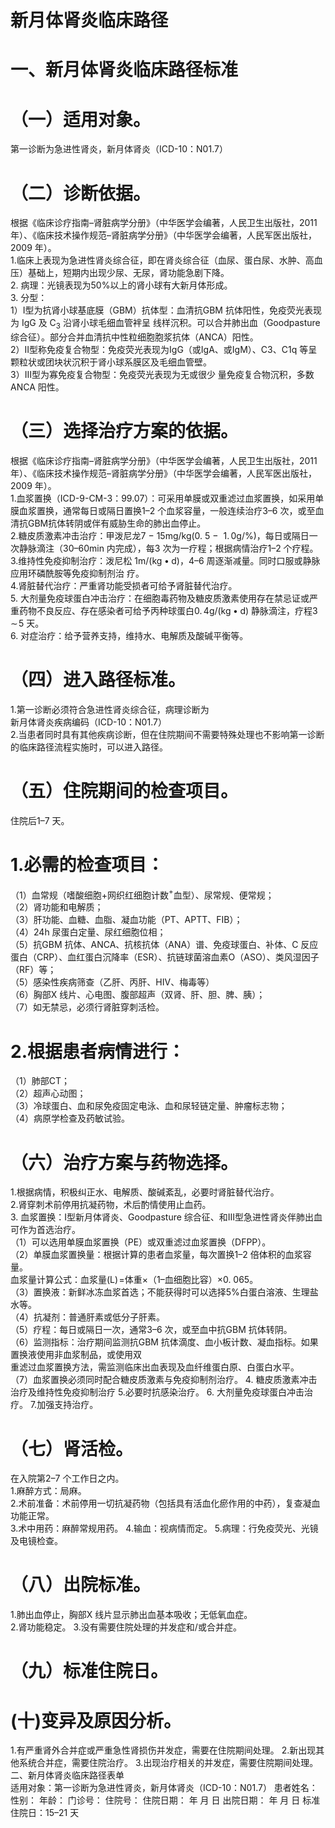 # 新月体肾炎临床路径  
# 一、新月体肾炎临床路径标准  
# （一）适用对象。  
第一诊断为急进性肾炎，新月体肾炎（ICD-10：N01.7）  
# （二）诊断依据。  
根据《临床诊疗指南–肾脏病学分册》（中华医学会编著，人民卫生出版社，2011 年）、《临床技术操作规范–肾脏病学分册》（中华医学会编著，人民军医出版社，2009 年）。  
1.临床上表现为急进性肾炎综合征，即在肾炎综合征（血尿、蛋白尿、水肿、高血压）基础上，短期内出现少尿、无尿，肾功能急剧下降。  
2. 病理：光镜表现为$50\%$以上的肾小球有大新月体形成。  
3. 分型：  
1）Ⅰ型为抗肾小球基底膜（GBM）抗体型：血清抗GBM 抗体阳性，免疫荧光表现为 $\mathrm{{IgG}}$  及 $\mathrm{C_{3}}$ 沿肾小球毛细血管袢呈 线样沉积。可以合并肺出血（Goodpasture 综合征）。部分合并血清抗中性粒细胞胞浆抗体（ANCA）阳性。  
2）Ⅱ型称免疫复合物型：免疫荧光表现为$\mathrm{{IgG}}$（或IgA、或IgM）、C3、C1q 等呈颗粒状或团块状沉积于肾小球系膜区及毛细血管壁。  
3）Ⅲ型为寡免疫复合物型：免疫荧光表现为无或很少 量免疫复合物沉积，多数ANCA 阳性。  
# （三）选择治疗方案的依据。  
根据《临床诊疗指南–肾脏病学分册》（中华医学会编著，人民卫生出版社，2011 年）、《临床技术操作规范–肾脏病学分册》（中华医学会编著，人民军医出版社，2009 年）。  
1.血浆置换（ICD-9-CM-3：99.07）：可采用单膜或双重滤过血浆置换，如采用单膜血浆置换，通常每日或隔日置换1–2 个血浆容量，一般连续治疗3–6 次，或至血清抗GBM抗体转阴或伴有威胁生命的肺出血停止。  
2.糖皮质激素冲击治疗：甲泼尼龙$7\mathrm{~-~}15\mathrm{mg/kg}\left(0.\mathrm{~5~-~}$ $1.\,0\mathrm{g}/\%)$，每日或隔日一次静脉滴注（30–60min 内完成），每3 次为一疗程；根据病情治疗1–2 个疗程。  
3.维持性免疫抑制治疗：泼尼松 $1\mathrm{{m}/\left(\mathrm{kg}\bullet\mathrm{{d}}\right)}$，4–6 周逐渐减量。同时口服或静脉应用环磷酰胺等免疫抑制剂治 疗。  
4.肾脏替代治疗：严重肾功能受损者可给予肾脏替代治疗。  
5. 大剂量免疫球蛋白冲击治疗：在细胞毒药物及糖皮质激素使用存在禁忌证或严重药物不良反应、存在感染者可给予丙种球蛋白$0.\,4\mathrm{g}/\left(\mathrm{kg}\bullet\mathrm{d}\right)$ 静脉滴注，疗程$3\!\sim\!5$ 天。  
6. 对症治疗：给予营养支持，维持水、电解质及酸碱平衡等。  
# （四）进入路径标准。  
1.第一诊断必须符合急进性肾炎综合征，病理诊断为  
新月体肾炎疾病编码（ICD-10：N01.7）  
2.当患者同时具有其他疾病诊断，但在住院期间不需要特殊处理也不影响第一诊断的临床路径流程实施时，可以进入路径。  
# （五）住院期间的检查项目。  
住院后1–7 天。  
# 1.必需的检查项目：  
（1）血常规（嗜酸细胞$+$网织红细胞计数$^+$血型）、尿常规、便常规；  
（2）肾功能和电解质；  
（3）肝功能、血糖、血脂、凝血功能（PT、APTT、FIB）；  
（4）24h 尿蛋白定量、尿红细胞位相；  
（5）抗GBM 抗体、ANCA、抗核抗体（ANA）谱、免疫球蛋白、补体、C 反应蛋白（CRP）、血红蛋白沉降率（ESR）、抗链球菌溶血素O（ASO）、类风湿因子（RF）等；  
（5）感染性疾病筛查（乙肝、丙肝、HIV、梅毒等）  
（6）胸部X 线片、心电图、腹部超声（双肾、肝、胆、脾、胰）；  
（7）如无禁忌，必须行肾脏穿刺活检。  
# 2.根据患者病情进行：  
（1）肺部CT；  
（2）超声心动图；  
（3）冷球蛋白、血和尿免疫固定电泳、血和尿轻链定量、肿瘤标志物；  
（4）病原学检查及药敏试验。  
# （六）治疗方案与药物选择。  
1.根据病情，积极纠正水、电解质、酸碱紊乱，必要时肾脏替代治疗。  
2.肾穿刺术前停用抗凝药物，术后酌情使用止血药。  
3. 血浆置换：Ⅰ型新月体肾炎、Goodpasture 综合征、和Ⅲ型急进性肾炎伴肺出血可作为首选治疗。  
（1）可以选用单膜血浆置换（PE）或双重滤过血浆置换（DFPP）。  
（2）单膜血浆置换量：根据计算的患者血浆量，每次置换1–2 倍体积的血浆容量。  
血浆量计算公式：血浆量$\mathrm{(L)}\!=$体重$\times$（1–血细胞比容）$\times0.\ 065$。  
（3）置换液：新鲜冰冻血浆首选；不能获得时可以选择$5\%$白蛋白溶液、生理盐水等。  
（4）抗凝剂：普通肝素或低分子肝素。  
（5）疗程：每日或隔日一次，通常3–6 次，或至血中抗GBM 抗体转阴。  
（6）监测指标：治疗期间监测抗GBM 抗体滴度、血小板计数、凝血指标。如果置换液使用非血浆制品，或使用双  
重滤过血浆置换方法，需监测临床出血表现及血纤维蛋白原、白蛋白水平。  
（7）血浆置换必须同时配合糖皮质激素与免疫抑制剂治疗。 4. 糖皮质激素冲击治疗及维持性免疫抑制治疗 5.必要时抗感染治疗。 6. 大剂量免疫球蛋白冲击治疗。 7.加强支持治疗。  
#    （七）肾活检。  
在入院第2–7 个工作日之内。  
1.麻醉方式：局麻。  
2.术前准备：术前停用一切抗凝药物（包括具有活血化瘀作用的中药），复查凝血功能正常。  
3.术中用药：麻醉常规用药。  4.输血：视病情而定。  5.病理：行免疫荧光、光镜及电镜检查。  
# （八）出院标准。  
1.肺出血停止，胸部X 线片显示肺出血基本吸收；无低氧血症。  
2.肾功能稳定。 3.没有需要住院处理的并发症和/或合并症。  
# （九）标准住院日。  
#  (十)变异及原因分析。  
1.有严重肾外合并症或严重急性肾损伤并发症，需要在住院期间处理。 2.新出现其他系统合并症，需要住院治疗。 3.出现治疗相关的并发症，需要住院期间处理。  
二、新月体肾炎临床路径表单  
适用对象：第一诊断为急进性肾炎，新月体肾炎（ICD-10：N01.7） 患者姓名：       性别：    年龄：      门诊号：        住院号：            住院日期：     年  月  日    出院日期：     年  月  日   标准住院日：15–21 天  
